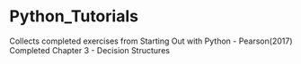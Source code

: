 # Python_Tutorials
Collects completed exercises from Starting Out with Python - Pearson(2017)
Completed Chapter 3 - Decision Structures
